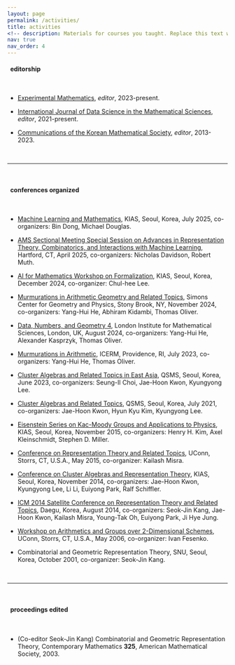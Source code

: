 ```yaml
---
layout: page
permalink: /activities/
title: activities
<!-- description: Materials for courses you taught. Replace this text with your description. -->
nav: true
nav_order: 4
---
```


<h4>&nbsp; editorship</h4>
<br>
<ul>
<li><p><a href="https://www.tandfonline.com/journals/uexm20">Experimental Mathematics</a>, <i> editor</i>, 2023-present.</p></li>

<li><p><a href="https://www.worldscientific.com/worldscinet/ijdsms">International Journal of Data Science in the Mathematical Sciences</a>, <i> editor</i>, 2021-present.</p></li>

<li><p><a href="http://ckms.kms.or.kr/">Communications of the Korean Mathematical Society</a>, <i> editor</i>, 2013-2023.</p></li>

</ul>

<br>
<hr>
<br>

<h4>&nbsp; conferences organized</h4>
<br>
<ul>

<li><p><a href="http://events.kias.re.kr/h/MLM2025/">Machine Learning and Mathematics</a>, KIAS, Seoul, Korea, July 2025, co-organizers: Bin Dong, Michael Douglas.</p></li>

<li><p><a href="https://www.ams.org/meetings/sectional/2320_program_ss2.html#title">AMS Sectional Meeting Special Session on Advances in Representation Theory, Combinatorics, and Interactions with Machine Learning</a>, Hartford, CT, April 2025, co-organizers: Nicholas Davidson, Robert Muth.</p></li>

<li><p><a href="http://events.kias.re.kr/h/AIforMath/">AI for Mathematics Workshop on Formalization</a>, KIAS, Seoul, Korea, December 2024, co-organizer: Chul-hee Lee.</p></li>

<li><p><a href="https://scgp.stonybrook.edu/archives/43116">Murmurations in Arithmetic Geometry and Related Topics</a>, Simons Center for Geometry and Physics, Stony Brook, NY, November 2024, co-organizers: Yang-Hui He, Abhiram Kidambi, Thomas Oliver.</p></li>

<li><p><a href="https://sites.google.com/view/danger4workshop/home?authuser=0">Data, Numbers, and Geometry 4</a>, London Institute for Mathematical Sciences, London, UK, August 2024, co-organizers: Yang-Hui He, Alexander Kasprzyk, Thomas Oliver.</p></li>

<li><p><a href="https://icerm.brown.edu/events/htw-23-ma/">Murmurations in Arithmetic</a>, ICERM, Providence, RI, July 2023, co-organizers: Yang-Hui He, Thomas Oliver.</p></li>

<li><p><a href="http://qsms.math.snu.ac.kr/cartea2023">Cluster Algebras and Related Topics in East Asia</a>, QSMS, Seoul, Korea, June 2023, co-organizers: Seung-Il Choi, Jae-Hoon Kwon, Kyungyong Lee.</p></li>

<li><p><a href="http://qsms.math.snu.ac.kr/QSMS2021CART">Cluster Algebras and Related Topics</a>, QSMS, Seoul, Korea, July 2021, co-organizers: Jae-Hoon Kwon, Hyun Kyu Kim, Kyungyong Lee.</p></li>

<li><p><a href="http://home.kias.re.kr/MKG/h/EKM2015/?pageNo=1473">Eisenstein Series on Kac-Moody Groups
and Applications to Physics</a>, KIAS, Seoul, Korea, November 2015, co-organizers: Henry H. Kim, Axel Kleinschmidt, Stephen D. Miller.</p></li>


<li><p><a href="Conferences/storrs_15.html">Conference on Representation Theory and Related Topics</a>, UConn, Storrs, CT, U.S.A., May 2015, co-organizer: Kailash Misra.</p></li>

<li><p><a href="http://home.kias.re.kr/MKG/h/CCART2014/">Conference on Cluster Algebras and Representation Theory</a>, KIAS, Seoul, Korea, November 2014, co-organizers: Jae-Hoon Kwon, Kyungyong Lee, Li Li, Euiyong Park, Ralf Schiffler.</p></li>

<li><p><a href="https://sites.google.com/site/icm2014satelliterepn/home">ICM 2014 Satellite  Conference on Representation Theory and Related Topics</a>, Daegu, Korea, August 2014, co-organizers: Seok-Jin Kang, Jae-Hoon Kwon, Kailash Misra,  Young-Tak Oh, Euiyong Park, Ji Hye Jung.</p></li>

<li><p><a href="Conferences/storrs_06.html">Workshop on Arithmetics and Groups over 2-Dimensional Schemes</a>, UConn, Storrs, CT, U.S.A., May 2006, co-organizer: Ivan Fesenko.</p></li>

<li><p>Combinatorial and Geometric Representation Theory, SNU, Seoul,
Korea, October 2001, co-organizer: Seok-Jin Kang.</p></li>

</ul>

<br>
<hr>
<br>

<h4>&nbsp; proceedings edited</h4>

<br>
<ul>

<li><p>(Co-editor Seok-Jin Kang)  Combinatorial and Geometric Representation Theory,    Contemporary Mathematics <b>325</b>, American Mathematical Society, 2003.
</p></li>

</ul>



